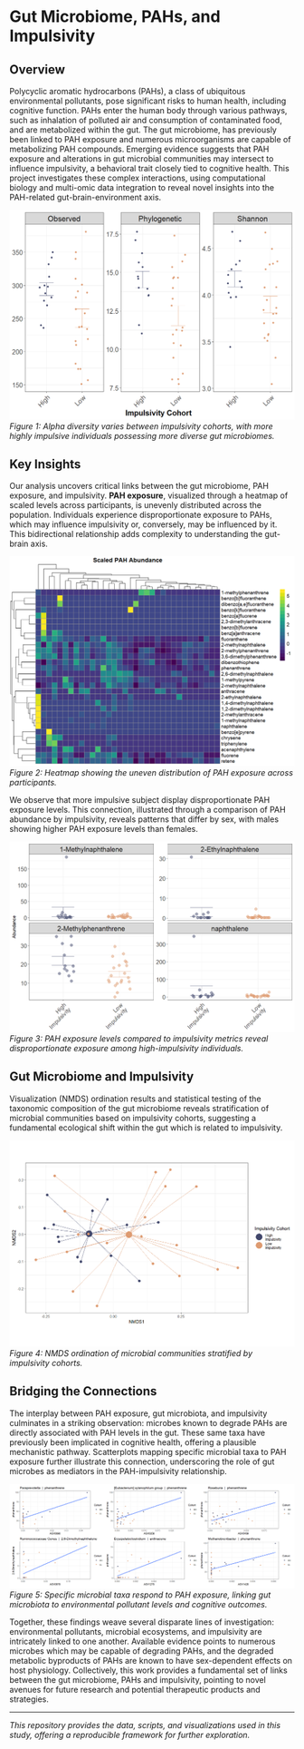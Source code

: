 
# Gut Microbiome, PAHs, and Impulsivity

## Overview

Polycyclic aromatic hydrocarbons (PAHs), a class of ubiquitous environmental pollutants, pose significant risks to human health, including cognitive function. PAHs enter the human body through various pathways, such as inhalation of polluted air and consumption of contaminated food, and are metabolized within the gut. The gut microbiome, has previously been linked to PAH exposure and numerous microorganisms are capable of metabolizing PAH compounds. Emerging evidence suggests that PAH exposure and alterations in gut microbial communities may intersect to influence impulsivity, a behavioral trait closely tied to cognitive health. This project investigates these complex interactions, using computational biology and multi-omic data integration to reveal novel insights into the PAH-related gut-brain-environment axis.

![Alpha diversity and impulsivity](results/alphadiv_impulsivity.png)
*Figure 1: Alpha diversity varies between impulsivity cohorts, with more highly impulsive individuals possessing more diverse gut microbiomes.*

## Key Insights

Our analysis uncovers critical links between the gut microbiome, PAH exposure, and impulsivity. **PAH exposure**, visualized through a heatmap of scaled levels across participants, is unevenly distributed across the population. Individuals experience disproportionate exposure to PAHs, which may influence impulsivity or, conversely, may be influenced by it. This bidirectional relationship adds complexity to understanding the gut-brain axis. 

![PAH Exposure Heatmap](results/scaled_PAH_heatmap.png)
*Figure 2: Heatmap showing the uneven distribution of PAH exposure across participants.*

We  observe that more impulsive subject display disproportionate PAH exposure levels. This connection, illustrated through a comparison of PAH abundance by impulsivity, reveals patterns that differ by sex, with males showing higher PAH exposure levels than females.

![PAHs and impulsivity](results/PAHs_and_impulsivity.png)
*Figure 3: PAH exposure levels compared to impulsivity metrics reveal disproportionate exposure among high-impulsivity individuals.*

## Gut Microbiome and Impulsivity

Visualization (NMDS) ordination results and statistical testing of the taxonomic composition of the gut microbiome reveals  stratification of microbial communities based on impulsivity cohorts, suggesting a fundamental ecological shift within the gut which is related to impulsivity.

![Impulsivity NMDS](results/impulsivity_NMDS.png)
*Figure 4: NMDS ordination of microbial communities stratified by impulsivity cohorts.*

## Bridging the Connections

The interplay between PAH exposure, gut microbiota, and impulsivity culminates in a striking observation: microbes known to degrade PAHs are directly associated with PAH levels in the gut. These same taxa have previously been implicated in cognitive health, offering a plausible mechanistic pathway. Scatterplots mapping specific microbial taxa to PAH exposure further illustrate this connection, underscoring the role of gut microbes as mediators in the PAH-impulsivity relationship.

![Scatterplots linking PAHs to microbial taxa](results/pah_microbe_scatterplots.png)
*Figure 5: Specific microbial taxa respond to PAH exposure, linking gut microbiota to environmental pollutant levels and cognitive outcomes.*

Together, these findings weave several disparate lines of investigation: environmental pollutants, microbial ecosystems, and impulsivity are intricately linked to one another. Available evidence points to numerous microbes which may be capable of degrading PAHs, and the degraded metabolic byproducts of PAHs are known to have sex-dependent effects on host physiology. Collectively, this work provides a fundamental set of links between the gut microbiome, PAHs and impulsivity, pointing to novel avenues for future research and potential therapeutic products and strategies.

---

*This repository provides the data, scripts, and visualizations used in this study, offering a reproducible framework for further exploration.*


